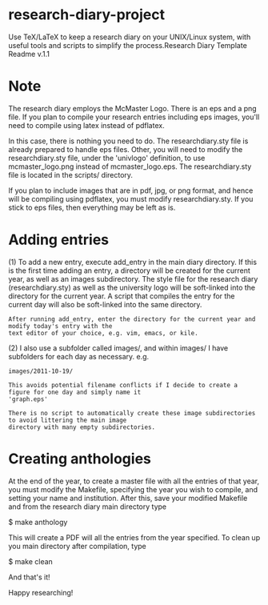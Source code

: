 research-diary-project
======================

Use TeX/LaTeX to keep a research diary on your UNIX/Linux system, with useful tools and scripts to simplify the process.Research Diary Template Readme v.1.1


Note
====

The research diary employs the McMaster Logo. There is an eps and a png file. If you plan to compile
your research entries including eps images, you'll need to compile using latex instead of pdflatex.

In this case, there is nothing you need to do. The researchdiary.sty file is already prepared to handle
eps files. Other, you will need to modify the researchdiary.sty file, under the 'univlogo' definition,
to use mcmaster_logo.png instead of mcmaster_logo.eps. The researchdiary.sty file is located in the scripts/
directory. 

If you plan to include images that are in pdf, jpg, or png format, and hence will be compiling using
pdflatex, you must modify researchdiary.sty. If you stick to eps files, then everything may be left as is.

Adding entries
==============

(1) To add a new entry, execute add_entry in the main diary directory. If this is the first time adding an
    entry, a directory will be created for the current year, as well as an images subdirectory. The style
    file for the research diary (researchdiary.sty) as well as the university logo will be soft-linked into
    the directory for the current year. A script that compiles the entry for the current day will also be
    soft-linked into the same directory.

    After running add_entry, enter the directory for the current year and modify today's entry with the 
    text editor of your choice, e.g. vim, emacs, or kile.

(2) I also use a subfolder called images/, and within images/ I have subfolders for each day
    as necessary. e.g.

    images/2011-10-19/

    This avoids potential filename conflicts if I decide to create a figure for one day and simply name it
    'graph.eps'

    There is no script to automatically create these image subdirectories to avoid littering the main image
    directory with many empty subdirectories.

Creating anthologies
====================

At the end of the year, to create a master file with all the entries of that year, you must modify the
Makefile, specifying the year you wish to compile, and setting your name and institution. After this,
save your modified Makefile and from the research diary main directory type

$ make anthology

This will create a PDF will all the entries from the year specified. To clean up you main directory after
compilation, type

$ make clean

And that's it!

Happy researching!

